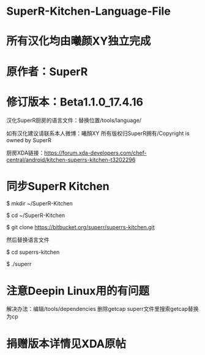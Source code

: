 # SuperR-Kitchen-Language-File
# 所有汉化均由曦颜XY独立完成

# 原作者：SuperR

# 修订版本：Beta1.1.0_17.4.16
汉化SuperR厨房的语言文件：替换位置/tools/language/

如有汉化建议请联系本人微博：曦顏XY
所有版权归SuperR拥有/Copyright is owned by SuperR

厨房XDA链接：https://forum.xda-developers.com/chef-central/android/kitchen-superrs-kitchen-t3202296

# 同步SuperR Kitchen

$ mkdir ~/SuperR-Kitchen

$ cd ~/SuperR-Kitchen

$ git clone https://bitbucket.org/superr/superrs-kitchen.git

然后替换语言文件

$ cd superrs-kitchen

$ ./superr



# 注意Deepin Linux用的有问题

解决办法：编辑/tools/dependencies 删除getcap
superr文件里搜索getcap替换为cp

# 捐赠版本详情见XDA原帖
